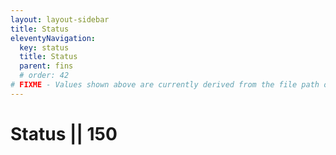 ```yaml
---
layout: layout-sidebar
title: Status
eleventyNavigation:
  key: status
  title: Status
  parent: fins
  # order: 42
# FIXME - Values shown above are currently derived from the file path only, except order which is also commented out because it is optional. Correct as desired and delete comment(s).
---
```


# Status || 150